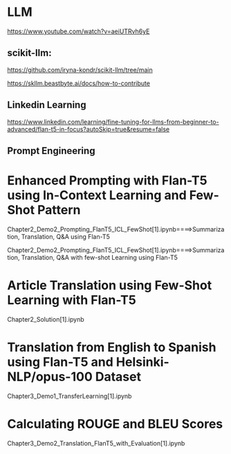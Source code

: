 # LLM

https://www.youtube.com/watch?v=aeiUTRvh6yE


## scikit-llm:

https://github.com/iryna-kondr/scikit-llm/tree/main

https://skllm.beastbyte.ai/docs/how-to-contribute


## Linkedin Learning

https://www.linkedin.com/learning/fine-tuning-for-llms-from-beginner-to-advanced/flan-t5-in-focus?autoSkip=true&resume=false

## Prompt Engineering

# Enhanced Prompting with Flan-T5 using In-Context Learning and Few-Shot Pattern

Chapter2_Demo2_Prompting_FlanT5_ICL_FewShot[1].ipynb====>Summarization, Translation, Q&A using Flan-T5

Chapter2_Demo2_Prompting_FlanT5_ICL_FewShot[1].ipynb====>Summarization, Translation, Q&A with few-shot Learning using Flan-T5

# Article Translation using Few-Shot Learning with Flan-T5

Chapter2_Solution[1].ipynb

# Translation from English to Spanish using Flan-T5 and Helsinki-NLP/opus-100 Dataset

Chapter3_Demo1_TransferLearning[1].ipynb

# Calculating ROUGE and BLEU Scores

Chapter3_Demo2_Translation_FlanT5_with_Evaluation[1].ipynb


